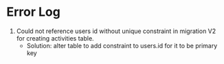 # Error Log
1. Could not reference users id without unique constraint in migration V2 for creating activities table.
    - Solution: alter table to add constraint to users.id for it to be primary key